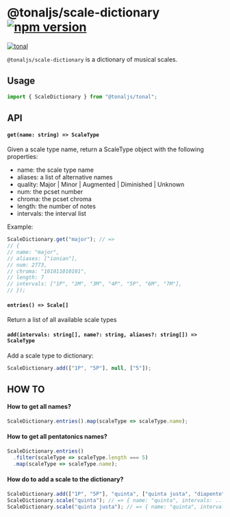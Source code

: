 # @tonaljs/scale-dictionary [![npm version](https://img.shields.io/npm/v/@tonaljs/scale-dictionary.svg?style=flat-square)](https://www.npmjs.com/package/@tonaljs/scale-dictionary)

[![tonal](https://img.shields.io/badge/@tonaljs-scale_dictionary-yellow.svg?style=flat-square)](https://www.npmjs.com/browse/keyword/tonal)

`@tonaljs/scale-dictionary` is a dictionary of musical scales.

## Usage

```js
import { ScaleDictionary } from "@tonaljs/tonal";
```

## API

#### `get(name: string) => ScaleType`

Given a scale type name, return a ScaleType object with the following properties:

- name: the scale type name
- aliases: a list of alternative names
- quality: Major | Minor | Augmented | Diminished | Unknown
- num: the pcset number
- chroma: the pcset chroma
- length: the number of notes
- intervals: the interval list

Example:

```js
ScaleDictionary.get("major"); // =>
// {
// name: "major",
// aliases: ["ionian"],
// num: 2773,
// chroma: "101011010101",
// length: 7
// intervals: ["1P", "2M", "3M", "4P", "5P", "6M", "7M"],
// });
```

#### `entries() => Scale[]`

Return a list of all available scale types

#### `add(intervals: string[], name?: string, aliases?: string[]) => ScaleType`

Add a scale type to dictionary:

```js
ScaleDictionary.add(["1P", "5P"], null, ["5"]);
```

## HOW TO

#### How to get all names?

```js
ScaleDictionary.entries().map(scaleType => scaleType.name);
```

#### How to get all pentatonics names?

```js
ScaleDictionary.entries()
  .filter(scaleType => scaleType.length === 5)
  .map(scaleType => scaleType.name);
```

#### How do to add a scale to the dictionary?

```js
ScaleDictionary.add(["1P", "5P"], "quinta", ["quinta justa", "diapente"]);
ScaleDictionary.scale("quinta"); // => { name: "quinta", intervals: ...}
ScaleDictionary.scale("quinta justa"); // => { name: "quinta", intervals: ... }
```
